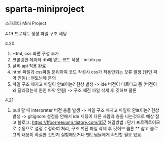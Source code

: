 # sparta-miniproject
스파르타 Mini Project

4.19 
프로젝트 생성
파일 구조 세팅
     
4.20 
1. Html, css 화면 구성 추가
2. 크롤링한 데이터 db에 넣는 코드 작성 - initdb.py
3. 날씨 api 적용 완료
4. html 파일과 css파일 분리하여 코드 작성시 css가 적용안되는 오류 발생 (원인 파악 안됨)
  : 멘토님께 문의 
5. 파일 구조 깨지고 파일이 안보이는? 현상 발생 -> ide 버전이 다르다고 뜸 (버전이 왜 달라졌는지 원인 파악 안됨) 
   -> 구조 깨진 파일 삭제 후 깃허브 클론
        
4.21 
1. pull 할 때 interpreter 버전 충돌 발생 -> 파일 구조 깨지고 파일이 안보이는? 현상 발생 
   -> gitignore 설정을 안해서 ide 세팅이 다른 사람과 충돌 나는것으로 예상
   참고 블로그: https://ffoorreeuunn.tistory.com/357
   해결방법 : 단기 프로잭트이므로 수동으로 설정 수정하여 처리, 구조 꺠진 파일 삭제 후 깃허브 클론
   ** 참고 블로그의 내용이 확실한 것인지 실험해보거나 맨토님들에게 확인할 필요 있음.
